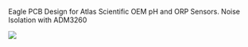 Eagle PCB Design for Atlas Scientific OEM pH and ORP Sensors. Noise Isolation with ADM3260

![](C:\Users\skull\Documents\eagle\projects\ADM3260-with-pH-Sensor-PCB\ADM3260_Breakout.png)
